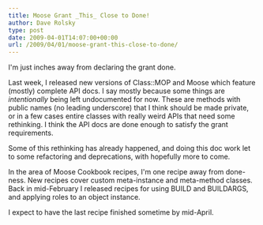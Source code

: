 ```yaml
---
title: Moose Grant _This_ Close to Done!
author: Dave Rolsky
type: post
date: 2009-04-01T14:07:00+00:00
url: /2009/04/01/moose-grant-this-close-to-done/
---
```

I'm just inches away from declaring the grant done.

Last week, I released new versions of Class::MOP and Moose which feature (mostly) complete API docs. I say mostly because some things are _intentionally_ being left undocumented for now. These are methods with public names (no leading underscore) that I think should be made private, or in a few cases entire classes with really weird APIs that need some rethinking. I think the API docs are done enough to satisfy the grant requirements.

Some of this rethinking has already happened, and doing this doc work let to some refactoring and deprecations, with hopefully more to come.

In the area of Moose Cookbook recipes, I'm one recipe away from done-ness. New recipes cover custom meta-instance and meta-method classes. Back in mid-February I released recipes for using BUILD and BUILDARGS, and applying roles to an object instance.

I expect to have the last recipe finished sometime by mid-April.